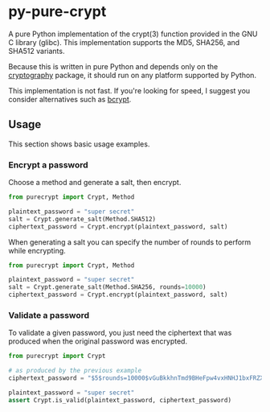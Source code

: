 py-pure-crypt
=============

A pure Python implementation of the crypt(3) function provided in the GNU C 
library (glibc). This implementation supports the MD5, SHA256, and SHA512 
variants.

Because this is written in pure Python and depends only on the 
[cryptography](https://pypi.org/project/cryptography/) package, it should 
run on any platform supported by Python.

This implementation is not fast. If you're looking for speed, I suggest you
consider alternatives such as [bcrypt](https://pypi.org/project/bcrypt/).


Usage
-----

This section shows basic usage examples.

### Encrypt a password

Choose a method and generate a salt, then encrypt.

```python
from purecrypt import Crypt, Method

plaintext_password = "super secret"
salt = Crypt.generate_salt(Method.SHA512)
ciphertext_password = Crypt.encrypt(plaintext_password, salt)
```

When generating a salt you can specify the number of rounds to perform
while encrypting.

```python
from purecrypt import Crypt, Method

plaintext_password = "super secret"
salt = Crypt.generate_salt(Method.SHA256, rounds=10000)
ciphertext_password = Crypt.encrypt(plaintext_password, salt)
```

### Validate a password

To validate a given password, you just need the ciphertext that was produced
when the original password was encrypted.

```python
from purecrypt import Crypt

# as produced by the previous example
ciphertext_password = "$5$rounds=10000$vGuBkkhnTmd9BHeFpw4vxHNHJ1bxFRZX$2xiip3lO0cjGg3tZMdled9LpChHk1nmpF6hU6ZW05W1"

plaintext_password = "super secret"
assert Crypt.is_valid(plaintext_password, ciphertext_password)
```


